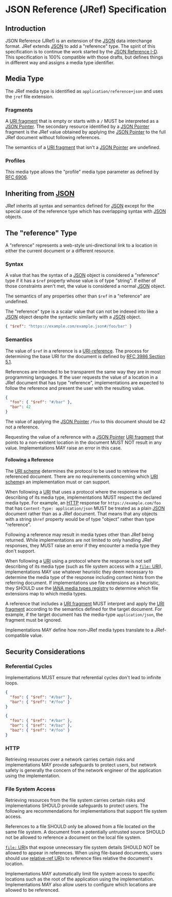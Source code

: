 # JSON Reference (JRef) Specification

## Introduction

JSON Reference (JRef) is an extension of the [JSON] data interchange format.
JRef extends [JSON] to add a "reference" type. The spirit of this specification
is to continue the work started by the [JSON Reference I-D]. This specification
is 100% compatible with those drafts, but defines things in different way and
assigns a media type identifier.

## Media Type

The JRef media type is identified as `application/reference+json` and uses the
`jref` file extension.

### Fragments

A [URI fragment] that is empty or starts with a `/` MUST be interpreted as a
[JSON Pointer]. The secondary resource identified by a [JSON Pointer] fragment
is the JRef value obtained by applying the [JSON Pointer] to the full JRef
document without following references.

The semantics of a [URI fragment] that isn't a [JSON Pointer] are undefined.

### Profiles

This media type allows the "profile" media type parameter as defined by [RFC
6906](https://www.rfc-editor.org/rfc/rfc6906).

## Inheriting from [JSON]

JRef inherits all syntax and semantics defined for [JSON] except for the special
case of the reference type which has overlapping syntax with [JSON] objects.

## The "reference" Type

A "reference" represents a web-style uni-directional link to a location in
either the current document or a different resource.

### Syntax

A value that has the syntax of a [JSON] object is considered a "reference" type
if it has a `$ref` property whose value is of type "string". If either of those
constraints aren't met, the value is considered a normal [JSON] object.

The semantics of any properties other than `$ref` in a "reference" are
undefined.

The "reference" type is a scalar value that can not be indexed into like a
[JSON] object despite the syntactic similarity with a [JSON] object.

```json
{ "$ref": "https://example.com/example.json#/foo/bar" }
```

### Semantics

The value of `$ref` in a reference is a [URI-reference]. The process for
determining the base URI for the document is defined by [RFC 3986 Section
5.1].

References are intended to be transparent the same way they are in most
programming languages. If the user requests the value of a location in a JRef
document that has type "reference", implementations are expected to follow the
reference and present the user with the resulting value.

```json
{
  "foo": { "$ref": "#/bar" },
  "bar": 42
}
```

The value of applying the [JSON Pointer] `/foo` to this document should be 42
not a reference.

Requesting the value of a reference with a [JSON Pointer] [URI fragment] that
points to a non-existent location in the document MUST NOT result in any value.
Implementations MAY raise an error in this case.

#### Following a Reference

The [URI scheme] determines the protocol to be used to retrieve the referenced
document. There are no requirements concerning which [URI scheme]s an
implementation must or can support.

When following a [URI] that uses a protocol where the response is self
describing of its media type, implementations MUST respect the declared media
type. For example, an [HTTP] response for `https://example.com/foo` that has
`Content-Type: application/json` MUST be treated as a plain [JSON] document
rather than as a JRef document. That means that any objects with a string
`$href` property would be of type "object" rather than type "reference".

Following a reference may result in media types other than JRef being returned.
While implementations are not limited to only handling JRef responses, they MUST
raise an error if they encounter a media type they don't support.

When following a [URI] using a protocol where the response is not self
describing of its media type (such as file system access with a [`file:` URI]),
implementations MAY use whatever heuristic they deem necessary to determine the
media type of the response including context hints from the referring document.
If implementations use file extensions as a heuristic, they SHOULD use the [IANA
media types registry] to determine which file extensions map to which media
types.

A reference that includes a [URI fragment] MUST interpret and apply the [URI
fragment] according to the semantics defined for the target document. For
example, if the target document has the media-type `application/json`, the
fragment must be ignored.

Implementations MAY define how non-JRef media types translate to a
JRef-compatible value.

## Security Considerations

### Referential Cycles

Implementations MUST ensure that referential cycles don't lead to infinite
loops.

```json
{
  "foo": { "$ref": "#/bar" },
  "bar": { "$ref": "#/foo" }
}
```

```json
{
  "foo": { "$ref": "#/bar" },
  "bar": { "$ref": "#/baz" },
  "baz": { "$ref": "#/foo" }
}
```

### HTTP

Retrieving resources over a network carries certain risks and implementations
MAY provide safeguards to protect users, but network safety is generally the
concern of the network engineer of the application using the implementation.

### File System Access

Retrieving resources from the file system carries certain risks and
implementations SHOULD provide safeguards to protect users. The following are
recommendations for implementations that support file system access.

References to a file SHOULD only be allowed from a file located on the same file
system. A document from a potentially untrusted source SHOULD not be allowed to
reference a document on the local file system.

[`file:` URI]s that expose unnecessary file system details SHOULD NOT be allowed
to appear in references. When using file-based documents, users should use
[relative-ref URI]s to reference files relative the document's location.

Implementations MAY automatically limit file system access to specific locations
such as the root of the application using the implementation. Implementations
MAY also allow users to configure which locations are allowed to be referenced.

[JSON]: https://www.rfc-editor.org/rfc/rfc8259
[JSON Pointer]: https://www.rfc-editor.org/rfc/rfc6901
[URI]: https://www.rfc-editor.org/rfc/rfc3986
[URI fragment]: https://www.rfc-editor.org/rfc/rfc3986#section-3.5
[URI scheme]: https://www.rfc-editor.org/rfc/rfc3986#section-3.1
[URI-reference]: https://www.rfc-editor.org/rfc/rfc3986#section-4.1
[relative-ref URI]: https://www.rfc-editor.org/rfc/rfc3986#section-4.2
[RFC 3986 Section 5.1]: https://www.rfc-editor.org/rfc/rfc3986#section-5.1
[HTTP]: https://www.rfc-editor.org/rfc/rfc9110
[`http:` URI]: https://www.rfc-editor.org/rfc/rfc9110#section-4.2.1
[`https:` URI]: https://www.rfc-editor.org/rfc/rfc9110#section-4.2.2
[`file:` URI]: https://www.rfc-editor.org/rfc/rfc8089.html
[IANA media types registry]: https://www.iana.org/assignments/media-types/media-types.xhtml
[JSON Reference I-D]: https://datatracker.ietf.org/doc/html/draft-pbryan-zyp-json-ref-03
